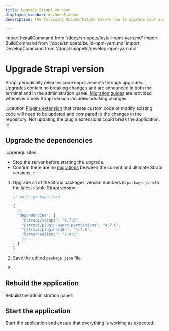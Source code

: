 ```yaml
---
title: Upgrade Strapi version
displayed_sidebar: devDocsSidebar
description: The following documentation covers how to upgrade your application to the latest version of Strapi.

---
```

import InstallCommand from '/docs/snippets/install-npm-yarn.md'
import BuildCommand from '/docs/snippets/build-npm-yarn.md'
import DevelopCommand from '/docs/snippets/develop-npm-yarn.md'

# Upgrade Strapi version

Strapi periodically releases code improvements through upgrades. Upgrades contain no breaking changes and are announced in both the terminal and in the administration panel. [Migration guides](/dev-docs/migration-guides) are provided whenever a new Strapi version includes breaking changes.

:::caution
 [Plugins extension](/dev-docs/plugins/users-permissions) that create custom code or modify existing code will need to be updated and compared to the changes in the repository. Not updating the plugin extensions could break the application.
:::

## Upgrade the dependencies

:::prerequisites

- Stop the server before starting the upgrade.
- Confirm there are no [migrations](/dev-docs/migration-guides) between the current and ultimate Strapi versions.
:::

1. Upgrade all of the Strapi packages version numbers in `package.json` to the latest stable Strapi version:

    ```jsx
    // path: package.json

    {
      // ...
      "dependencies": {
        "@strapi/strapi": "4.7.0", 
        "@strapi/plugin-users-permissions": "4.7.0",
        "@strapi/plugin-i18n": "4.7.0",
        "better-sqlite3": "7.4.6"
        // ...
      }
    }

    ```

2. Save the edited `package.json` file.

3. <InstallCommand components={props.components} />

## Rebuild the application

Rebuild the administration panel:

<BuildCommand components={props.components} />

## Start the application

Start the application and ensure that everything is working as expected:

<DevelopCommand components={props.components} />
